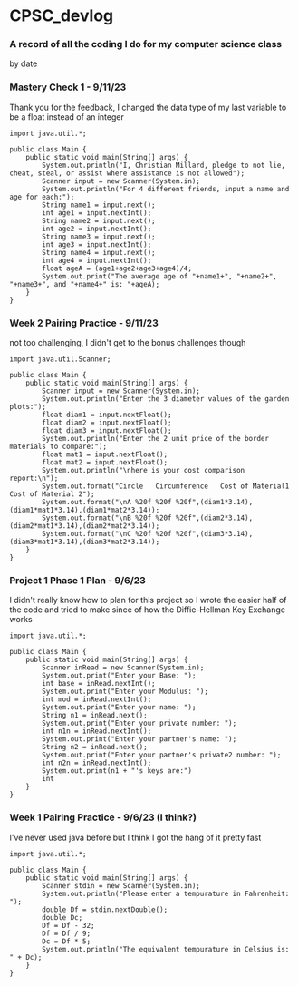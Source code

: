 # CPSC_devlog
### A record of all the coding I do for my computer science class
by date

### Mastery Check 1 - 9/11/23
Thank you for the feedback, I changed the data type of my last variable to be a float instead of an integer 
```
import java.util.*;

public class Main {
    public static void main(String[] args) {
        System.out.println("I, Christian Millard, pledge to not lie, cheat, steal, or assist where assistance is not allowed");
        Scanner input = new Scanner(System.in);
        System.out.println("For 4 different friends, input a name and age for each:");
        String name1 = input.next();
        int age1 = input.nextInt();
        String name2 = input.next();
        int age2 = input.nextInt();
        String name3 = input.next();
        int age3 = input.nextInt();
        String name4 = input.next();
        int age4 = input.nextInt();
        float ageA = (age1+age2+age3+age4)/4;
        System.out.print("The average age of "+name1+", "+name2+", "+name3+", and "+name4+" is: "+ageA);
    }
}
```

### Week 2 Pairing Practice - 9/11/23
not too challenging, I didn't get to the bonus challenges though
```
import java.util.Scanner;

public class Main {
    public static void main(String[] args) {
        Scanner input = new Scanner(System.in);
        System.out.println("Enter the 3 diameter values of the garden plots:");
        float diam1 = input.nextFloat();
        float diam2 = input.nextFloat();
        float diam3 = input.nextFloat();
        System.out.println("Enter the 2 unit price of the border materials to compare:");
        float mat1 = input.nextFloat();
        float mat2 = input.nextFloat();
        System.out.println("\nhere is your cost comparison report:\n");
        System.out.format("Circle   Circumference   Cost of Material1  Cost of Material 2");
        System.out.format("\nA %20f %20f %20f",(diam1*3.14),(diam1*mat1*3.14),(diam1*mat2*3.14));
        System.out.format("\nB %20f %20f %20f",(diam2*3.14),(diam2*mat1*3.14),(diam2*mat2*3.14));
        System.out.format("\nC %20f %20f %20f",(diam3*3.14),(diam3*mat1*3.14),(diam3*mat2*3.14));
    }
}
```

### Project 1 Phase 1 Plan - 9/6/23
I didn't really know how to plan for this project so I wrote the easier half of the code and tried to make since of how the Diffie-Hellman Key Exchange works 
```
import java.util.*;

public class Main {
    public static void main(String[] args) {
        Scanner inRead = new Scanner(System.in);
        System.out.print("Enter your Base: ");
        int base = inRead.nextInt();
        System.out.print("Enter your Modulus: ");
        int mod = inRead.nextInt();
        System.out.print("Enter your name: ");
        String n1 = inRead.next();
        System.out.print("Enter your private number: ");
        int n1n = inRead.nextInt();
        System.out.print("Enter your partner's name: ");
        String n2 = inRead.next();
        System.out.print("Enter your partner's private2 number: ");
        int n2n = inRead.nextInt();
        System.out.print(n1 + "'s keys are:")
        int
    }
}
```

### Week 1 Pairing Practice - 9/6/23 (I think?)
I've never used java before but I think I got the hang of it pretty fast
```
import java.util.*;

public class Main {
	public static void main(String[] args) {
        Scanner stdin = new Scanner(System.in);
        System.out.println("Please enter a tempurature in Fahrenheit: ");
        double Df = stdin.nextDouble();
        double Dc;
        Df = Df - 32;
        Df = Df / 9;
        Dc = Df * 5;
        System.out.println("The equivalent tempurature in Celsius is: " + Dc);
    }
}
```
